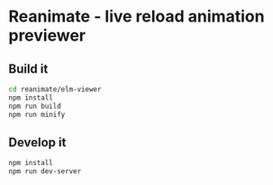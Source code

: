 # Reanimate - live reload animation previewer

## Build it
```bash
cd reanimate/elm-viewer
npm install
npm run build
npm run minify
```

## Develop it
```bash
npm install
npm run dev-server
```
